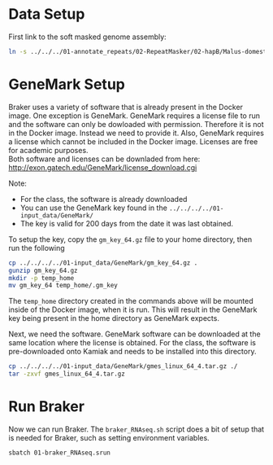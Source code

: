 # Data Setup
First link to the soft masked genome assembly:

```bash
ln -s ../../../01-annotate_repeats/02-RepeatMasker/02-hapB/Malus-domestica-WA_38_hapB-genome-v1.0.a1.softmasked.fa
```

# GeneMark Setup
Braker uses a variety of software that is already present in the Docker image.
One exception is GeneMark.  GeneMark requires a license file to run and the
software can only be dowloaded with permission. Therefore it is not in the
Docker image. Instead we need to provide it.  Also, GeneMark requires a 
license which cannot be included in the Docker image.  Licenses are free for academic purposes.  
Both software and licenses can be downladed from here:
http://exon.gatech.edu/GeneMark/license_download.cgi 

Note: 
- For the class, the software is already downloaded 
- You can use the GeneMark key found in the `../../../../01-input_data/GeneMark/`
- The key is valid for 200 days from the date it was last obtained.


To setup the key, copy the `gm_key_64.gz` file to your home directory, then run the following 

```bash
cp ../../../../01-input_data/GeneMark/gm_key_64.gz .
gunzip gm_key_64.gz
mkdir -p temp_home
mv gm_key_64 temp_home/.gm_key
```

The `temp_home` directory created in the commands above will be mounted inside of the 
Docker image, when it is run. This will result in the GeneMark key being present 
in the home directory as GeneMark expects.

Next, we need the software. GeneMark software can be downloaded at the same
location where the license is obtained. For the class, the software is pre-downloaded
onto Kamiak and needs to be installed into this directory.

```bash
cp ../../../../01-input_data/GeneMark/gmes_linux_64_4.tar.gz ./
tar -zxvf gmes_linux_64_4.tar.gz
```

# Run Braker
Now we can run Braker. The `braker_RNAseq.sh` script does a bit of setup
that is needed for Braker, such as setting environment variables.

```bash
sbatch 01-braker_RNAseq.srun
```

